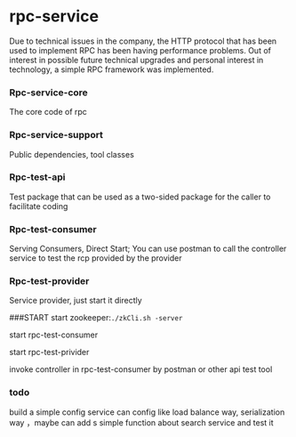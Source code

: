 # rpc-service

Due to technical issues in the company, the HTTP protocol that has been used to implement RPC has been having performance problems. Out of interest in possible future technical upgrades and personal interest in technology, a simple RPC framework was implemented.



### Rpc-service-core
The core code of rpc

### Rpc-service-support
Public dependencies, tool classes

### Rpc-test-api
Test package that can be used as a two-sided package for the caller to facilitate coding

### Rpc-test-consumer
Serving Consumers, Direct Start;
You can use postman to call the controller service to test the rcp provided by the provider

### Rpc-test-provider
Service provider, just start it directly

###START
start zookeeper:```./zkCli.sh -server```

start rpc-test-consumer

start rpc-test-privider

invoke controller in rpc-test-consumer by postman or other api test tool


### todo
build a simple config service can config like load balance way, serialization way ，maybe can add s simple function about search service and test it
